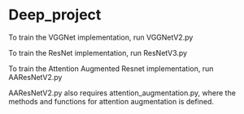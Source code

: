 # Deep_project

To train the VGGNet implementation, run VGGNetV2.py


To train the ResNet implementation, run ResNetV3.py


To train the Attention Augmented Resnet implementation, run AAResNetV2.py


AAResNetV2.py also requires attention_augmentation.py, where the methods and functions for attention augmentation is defined.
